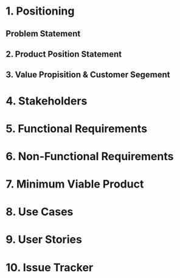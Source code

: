 # 1. Positioning #
## Problem Statement ##


## 2. Product Position Statement ##


## 3. Value Propisition & Customer Segement ##


# 4. Stakeholders #

# 5. Functional Requirements #

# 6. Non-Functional Requirements #

# 7. Minimum Viable Product #

# 8. Use Cases #

# 9. User Stories #

# 10. Issue Tracker #
